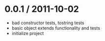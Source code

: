 
0.0.1 / 2011-10-02 
==================

  * bad constructor tests, tostring tests
  * basic object extends functionality and tests
  * initialize project
